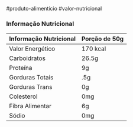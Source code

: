 #produto-alimentício #valor-nutricional 

### Informação Nutricional
| Informação Nutricional|Porção de 50g|
| --- | --- |
|Valor Energético | 170 kcal |
|Carboidratos| 26.5g|
|Proteína|9g|
|Gorduras Totais|.5g|
|Gorduras Trans|0g|
|Colesterol|0mg|
|Fibra Alimentar|6g|
|Sódio|0mg|

